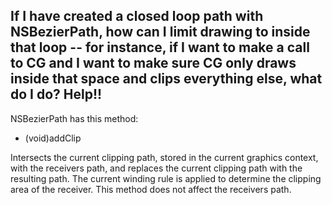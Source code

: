 If I have created a closed loop path with NSBezierPath, how can I limit drawing to inside that loop -- for instance, if I want to make a call to CG and I want to make sure CG only draws inside that space and clips everything else, what do I do?  Help!!
----
NSBezierPath has this method:
    
- (void)addClip

Intersects the current clipping path, stored in the current
graphics context, with the receivers path, and replaces the
current clipping path with the resulting path. The current
winding rule is applied to determine the clipping area of the
receiver. This method does not affect the receivers path.
